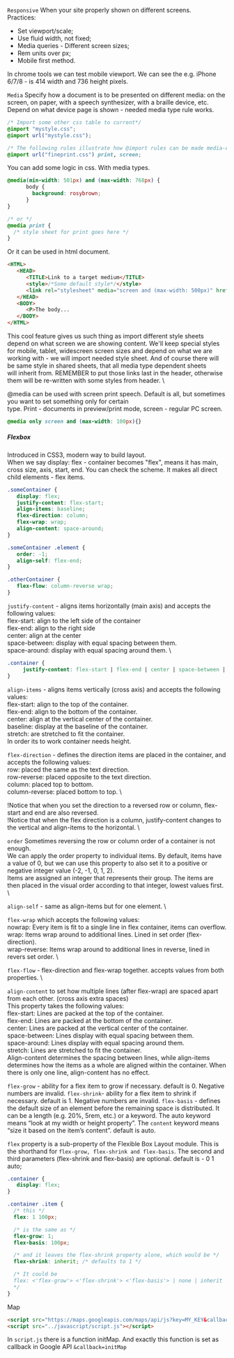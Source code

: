 `Responsive`
When your site properly shown on different screens. \
Practices:
 - Set viewport/scale;
 - Use fluid width, not fixed;
 - Media queries - Different screen sizes;
 - Rem units over px;
 - Mobile first method.

In chrome tools we can test mobile viewport. We can see the e.g. iPhone 6/7/8 - is 414 width and 736 height pixels.

`Media`
Specify how a document is to be presented on different media: on the screen, on paper, with a speech synthesizer, with a braille device, etc.
Depend on what device page is shown - needed media type rule works.

```css
/* Import some other css table to current*/
@import "mystyle.css";
@import url("mystyle.css");

/* The following rules illustrate how @import rules can be made media-dependent: */
@import url("fineprint.css") print, screen;
```

You can add some logic in css. With media types.
```css
@media(min-width: 501px) and (max-width: 768px) {
      body {
        background: rosybrown;
      }
}

/* or */
@media print {
  /* style sheet for print goes here */
}
```
Or it can be used in html document.
```html
<HTML>
   <HEAD>
      <TITLE>Link to a target medium</TITLE>
      <style>/*Some default style*/</style>
      <link rel="stylesheet" media="screen and (max-width: 500px)" href="../css/mobile_devices.css">
   </HEAD>
   <BODY>
      <P>The body...
   </BODY>
</HTML>
```
This cool feature gives us such thing as import different style sheets depend on what screen we are showing content.
We'll keep special styles for mobile, tablet, widescreen screen sizes and depend on what we are working with - we will
import needed style sheet. And of course there will be same style in shared sheets, that all media type dependent sheets\
will inherit from. REMEMBER to put those links last in the header, otherwise them will be re-written with some styles from header. \

@media can be used with screen print speech. Default is all, but sometimes you want to set something only for certain \
type. Print - documents in preview/print mode, screen - regular PC screen.
```css
@media only screen and (max-width: 100px){}
```

##### Flexbox
Introduced in CSS3, modern way to build layout. \
When we say display: flex - container becomes "flex", means it has main, cross size, axis, start, end. You can check 
the scheme. It makes all direct child elements - flex items.

```css
.someContainer {
   display: flex;
   justify-content: flex-start;
   align-items: baseline;
   flex-direction: column;
   flex-wrap: wrap;
   align-content: space-around;
}

.someContainer .element {
   order: -1;
   align-self: flex-end;
}

.otherContainer {
   flex-flow: column-reverse wrap;
}

```
`justify-content` - aligns items horizontally (main axis) and accepts the following values: \
flex-start: align to the left side of the container \
flex-end: align to the right side \
center: align at the center \
space-between: display with equal spacing between them. \
space-around: display with equal spacing around them. \
```css
.container {
     justify-content: flex-start | flex-end | center | space-between | space-around | space-evenly | start | end | left | right ... + safe | unsafe;
}
```

`align-items` - aligns items vertically (cross axis) and accepts the following values: \
flex-start: align to the top of the container. \
flex-end: align to the bottom of the container. \
center: align at the vertical center of the container. \
baseline: display at the baseline of the container. \
stretch: are stretched to fit the container. \
In order its to work container needs height.


`flex-direction` - defines the direction items are placed in the container, and accepts the following values: \
row: placed the same as the text direction. \
row-reverse: placed opposite to the text direction. \
column: placed top to bottom. \
column-reverse: placed bottom to top. \

!Notice that when you set the direction to a reversed row or column, flex-start and end are also reversed. \
!Notice that when the flex direction is a column, justify-content changes to the vertical and align-items to the
horizontal. \

`order`
Sometimes reversing the row or column order of a container is not enough. \
We can apply the order property to individual items. By default, items have a value of 0, but we can use this property 
to also set it to a positive or negative integer value (-2, -1, 0, 1, 2). \
Items are assigned an integer that represents their group. The items are then placed in the visual order according to
that integer, lowest values first. \

`align-self` - same as align-items but for one element. \ 

`flex-wrap` which accepts the following values: \
nowrap: Every item is fit to a single line in flex container, items can overflow. \
wrap: Items wrap around to additional lines. Lined in set order (flex-direction). \
wrap-reverse: Items wrap around to additional lines in reverse, lined in revers set order. \

`flex-flow` - flex-direction and flex-wrap together. accepts values from both properties. \

`align-content` to set how multiple lines (after flex-wrap) are spaced apart from each other. (cross axis extra spaces) \
This property takes the following values: \
flex-start: Lines are packed at the top of the container. \
flex-end: Lines are packed at the bottom of the container. \
center: Lines are packed at the vertical center of the container. \
space-between: Lines display with equal spacing between them. \
space-around: Lines display with equal spacing around them. \
stretch: Lines are stretched to fit the container. \
Align-content determines the spacing between lines, while align-items determines how the items as a whole are aligned
within the container. When there is only one line, align-content has no effect.

`flex-grow` - ability for a flex item to grow if necessary.
default is 0. Negative numbers are invalid.
`flex-shrink`- ability for a flex item to shrink if necessary.
default is 1. Negative numbers are invalid.
`flex-basis` - defines the default size of an element before the remaining space is distributed. It can be a length (e.g. 20%, 5rem, etc.) or a keyword. The auto keyword means “look at my width or height property”. The ```content``` keyword means “size it based on the item’s content”.
default is auto.

`flex` property is a sub-property of the Flexible Box Layout module.
This is the shorthand for `flex-grow, flex-shrink and flex-basis`. The second and third parameters (flex-shrink and flex-basis) are optional.
default is - 0 1 auto;

```css
.container {
   display: flex;
}

.container .item {
  /* this */
  flex: 1 100px;

  /* is the same as */
  flex-grow: 1;
  flex-basis: 100px;

  /* and it leaves the flex-shrink property alone, which would be */
  flex-shrink: inherit; /* defaults to 1 */

  /* It could be
  flex: <'flex-grow'> <'flex-shrink'> <'flex-basis'> | none | inherit
  */
}
```

Map
```html
<script src="https://maps.googleapis.com/maps/api/js?key=MY_KEY&callback=initMap&libraries=&v=weekly" defer></script>
<script src="../javascript/script.js"></script>
```
In ```script.js``` there is a function initMap. And exactly this function is set as callback in Google API ```&callback=initMap```